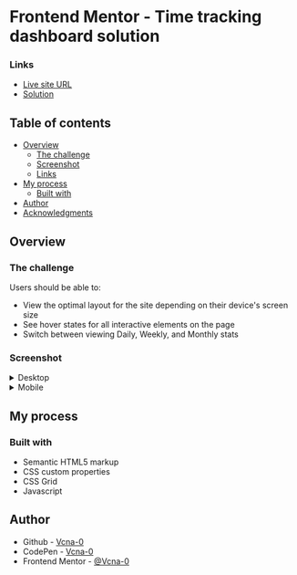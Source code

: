 # Frontend Mentor - Time tracking dashboard solution

### Links

- [Live site URL](https://vcna-0.github.io/FrontendMentor-challenges/Time-tracking-dashboard/)
- [Solution](https://www.frontendmentor.io/solutions/time-tracking-dashboard-with-css-grid-TQ6uh7z95)


## Table of contents

- [Overview](#overview)
  - [The challenge](#the-challenge)
  - [Screenshot](#screenshot)
  - [Links](#links)
- [My process](#my-process)
  - [Built with](#built-with)
- [Author](#author)
- [Acknowledgments](#acknowledgments)


## Overview

### The challenge

Users should be able to:

- View the optimal layout for the site depending on their device's screen size
- See hover states for all interactive elements on the page
- Switch between viewing Daily, Weekly, and Monthly stats

### Screenshot

<details>
  <summary>Desktop</summary>
  <p align="center">
    <img src="images/screenshots/desktop.png" alt=""/>
  </p>
</details>

<details>
  <summary>Mobile</summary>
  <p align="center">
    <img src="images/screenshots/mobile.png" alt=""/>
  </p>
</details>

## My process

### Built with

- Semantic HTML5 markup
- CSS custom properties
- CSS Grid
- Javascript

## Author

- Github - [Vcna-0](https://github.com/Vcna-0)
- CodePen - [Vcna-0](https://codepen.io/vcna-0)
- Frontend Mentor - [@Vcna-0](https://www.frontendmentor.io/profile/Vcna-0)
